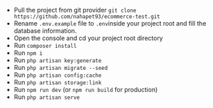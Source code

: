 - Pull the project from git provider `git clone https://github.com/nahapet93/ecommerce-test.git`
- Rename `.env.example` file to `.env`inside your project root and fill the database information.
- Open the console and cd your project root directory
- Run `composer install`
- Run `npm i`
- Run `php artisan key:generate`
- Run `php artisan migrate --seed`
- Run `php artisan config:cache`
- Run `php artisan storage:link`
- Run `npm run dev` (or `npm run build` for production)
- Run `php artisan serve`
